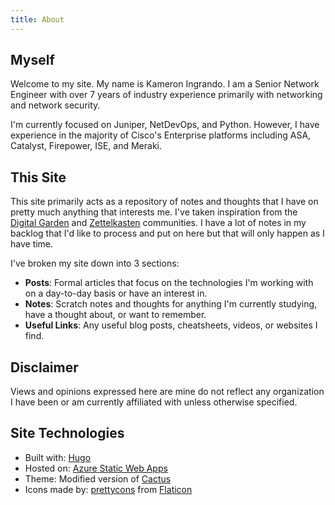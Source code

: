 ```yaml
---
title: About
---
```

## Myself
Welcome to my site. My name is Kameron Ingrando. I am a Senior Network Engineer with over 7 years of industry experience primarily with networking and network security. 

I'm currently focused on Juniper, NetDevOps, and Python. However, I have experience in the majority of Cisco's Enterprise platforms including ASA, Catalyst, Firepower, ISE, and Meraki.

## This Site
This site primarily acts as a repository of notes and thoughts that I have on pretty much anything that interests me. I've taken inspiration from the [Digital Garden](https://github.com/MaggieAppleton/digital-gardeners) and [Zettelkasten](https://zettelkasten.de/posts/overview/) communities. I have a lot of notes in my backlog that I'd like to process and put on here but that will only happen as I have time. 

I've broken my site down into 3 sections:

 * **Posts**: Formal articles that focus on the technologies I'm working with on a day-to-day basis or have an interest in.
 * **Notes**: Scratch notes and thoughts for anything I'm currently studying, have a thought about, or want to remember.
 * **Useful Links**: Any useful blog posts, cheatsheets, videos, or websites I find.

## Disclaimer
Views and opinions expressed here are mine do not reflect any organization I have been or am currently affiliated with unless otherwise specified.

## Site Technologies
  * Built with: [Hugo](https://gohugo.io)
  * Hosted on: [Azure Static Web Apps](https://azure.microsoft.com/en-us/services/app-service/static/)
  * Theme: Modified version of [Cactus](https://github.com/monkeyWzr/hugo-theme-cactus)
  * Icons made by: [prettycons](https://www.flaticon.com/authors/prettycons) from [Flaticon](https://www.flaticon.com/)